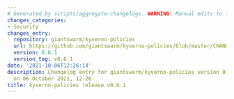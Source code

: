 ```yaml
---
# Generated by scripts/aggregate-changelogs. WARNING: Manual edits to this files will be overwritten.
changes_categories:
- Security
changes_entry:
  repository: giantswarm/kyverno-policies
  url: https://github.com/giantswarm/kyverno-policies/blob/master/CHANGELOG.md#061---2021-10-06
  version: 0.6.1
  version_tag: v0.6.1
date: '2021-10-06T12:26:14'
description: Changelog entry for giantswarm/kyverno-policies version 0.6.1, published
  on 06 October 2021, 12:26.
title: kyverno-policies release v0.6.1
---
```



